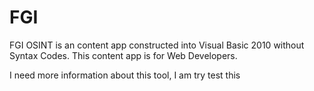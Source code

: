 # FGI
FGI OSINT is an content app constructed into Visual Basic 2010 without Syntax Codes. 
This content app is for Web Developers.

I need more information about this tool, I am try test this 
